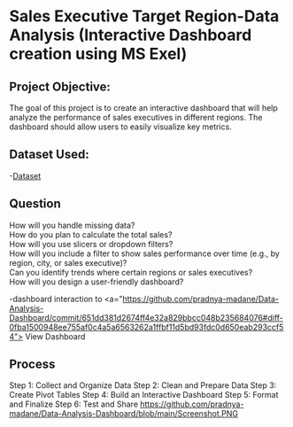 # Sales Executive Target Region-Data Analysis (Interactive Dashboard creation using MS Exel)
## Project Objective:
The goal of this project is to create an interactive dashboard that will help analyze the performance     of sales executives in different regions. The dashboard should allow users to easily visualize key metrics.
## Dataset Used:
-<a href="https://github.com/pradnya-madane">Dataset</a>
## Question 
How will you handle missing data?<br>
How do you plan to calculate the total sales?<br>
How will you use slicers or dropdown filters?<br>
How will you include a filter to show sales performance over time (e.g., by region, city, or sales executive)?<br>
Can you identify trends where certain regions or sales executives?<br>
How will you design a user-friendly dashboard?<br>

-dashboard interaction to <a="https://github.com/pradnya-madane/Data-Analysis-Dashboard/commit/651dd381d2674ff4e32a829bbcc048b235684076#diff-0fba1500948ee755af0c4a5a6563262a1ffbf11d5bd93fdc0d650eab293ccf54"> View Dashboard</a>
## Process
Step 1: Collect and Organize Data
Step 2: Clean and Prepare Data
Step 3: Create Pivot Tables
Step 4: Build an Interactive Dashboard
Step 5: Format and Finalize
Step 6: Test and Share
https://github.com/pradnya-madane/Data-Analysis-Dashboard/blob/main/Screenshot.PNG



 




